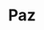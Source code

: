 ---
title: Paz
date: 
draft: false

# descripcion
description : Conjunto de aros y dije de plata con cristal

materials: Plata 925

color: Plateado y cristal 

dimensions: 1cm (dije) - 1cm (aros)

code: 06-18-0372

type: "Conjuntos"

categories: [destacados]

price: $5.540,00

price_eftvo: $4.710,00

# Images
# first image will be shown in the product page
images:
  # - image: "images/path_to_image"
  # La ubicacion de las imagenes es imagenes/Conjuntos/Conjuntos.Aros y Dije/06-18-0372-paz
  - image: "./images/conjuntos/aros_y_dije/06-18-0372-corazones-cristal_a.JPG"
  - image: "./images/conjuntos/aros_y_dije/06-18-0372-corazones-cristal_b.JPG"
---
